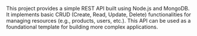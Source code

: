 This project provides a simple REST API built using Node.js and MongoDB. It implements basic CRUD (Create, Read, Update, Delete) functionalities for managing resources (e.g., products, users, etc.). This API can be used as a foundational template for building more complex applications.
